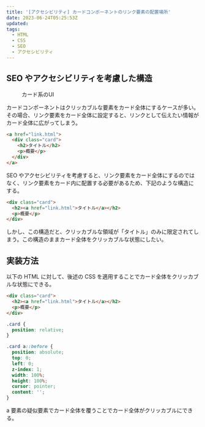 ```yaml
---
title: '[アクセシビリティ] カードコンポーネントのリンク要素の配置場所'
date: 2023-06-24T05:25:53Z
updated:
tags:
  - HTML
  - CSS
  - SEO
  - アクセシビリティ
---
```


## SEO やアクセシビリティを考慮した構造

<figure>
  <img src="/images/images/ui-card-component.png" alt="">
  <figcaption>カード系のUI</figcaption>
</figure>

カードコンポーネントはクリッカブルな要素をカード全体にするケースが多い。その場合、リンク要素をカード全体に設定すると、リンクとして伝えたい情報がカード全体に広がってしまう。

```html
<a href="link.html">
  <div class="card">
    <h2>タイトル</h2>
    <p>概要</p>
  </div>
</a>
```

SEO やアクセシビリティを考慮すると、リンク要素をカード全体にするのではなく、リンク要素をカード内に配置する必要があるため、下記のような構造にする。

```html
<div class="card">
  <h2><a href="link.html">タイトル</a></h2>
  <p>概要</p>
</div>
```

しかし、この構造だと、クリッカブルな領域が「タイトル」のみに限定されてしまう。この構造のままカード全体をクリッカブルな状態にしたい。

## 実装方法

以下の HTML に対して、後述の CSS を適用することでカード全体をクリッカブルな状態にできる。

```html
<div class="card">
  <h2><a href="link.html">タイトル</a></h2>
  <p>概要</p>
</div>
```

```css
.card {
  position: relative;
}

.card a::before {
  position: absolute;
  top: 0;
  left: 0;
  z-index: 1;
  width: 100%;
  height: 100%;
  cursor: pointer;
  content: '';
}
```

a 要素の疑似要素でカード全体を覆うことでカード全体がクリッカブルにできる。
